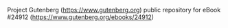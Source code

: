 Project Gutenberg (https://www.gutenberg.org) public repository for eBook #24912 (https://www.gutenberg.org/ebooks/24912)
